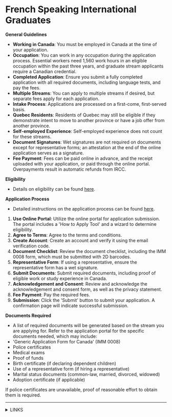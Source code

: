 # French Speaking International Graduates

**General Guidelines**

* **Working in Canada**: You must be employed in Canada at the time of your application.
* **Occupation**: You can work in any occupation during the application process. Essential workers need 1,560 work hours in an eligible occupation within the past three years, and graduate stream applicants require a Canadian credential.
* **Completed Application**: Ensure you submit a fully completed application with all required documents, including language tests, and pay the fees.
* **Multiple Streams**: You can apply to multiple streams if desired, but separate fees apply for each application.
* **Intake Process**: Applications are processed on a first-come, first-served basis.
* **Quebec Residents**: Residents of Quebec may still be eligible if they demonstrate intent to move to another province or have a job offer from another province.
* **Self-employed Experience**: Self-employed experience does not count for these streams.
* **Document Signatures**: Wet signatures are not required on documents except for representative forms; an attestation at the end of the online application serves as a signature.
* **Fee Payment**: Fees can be paid online in advance, and the receipt uploaded with your application, or paid through the online portal. Overpayments result in automatic refunds from IRCC.

**Eligibility**

* Details on eligibility can be found [here](https://www.canada.ca/en/immigration-refugees-citizenship/services/immigrate-canada/tr-pr-pathway/who-can-apply.html).

**Application Process**

* Detailed instructions on the application process can be found [here](https://www.canada.ca/en/immigration-refugees-citizenship/services/immigrate-canada/tr-pr-pathway/how-to-apply.html).

1. **Use Online Portal**: Utilize the online portal for application submission. The portal includes a 'How to Apply Tool' and a wizard to determine eligibility.
2. **Agree to Terms**: Agree to the terms and conditions.
3. **Create Account**: Create an account and verify it using the email verification code.
4. **Document Checklist**: Review the document checklist, including the IMM 0008 form, which must be submitted with 2D barcodes.
5. **Representative Form**: If using a representative, ensure the representative form has a wet signature.
6. **Submit Documents**: Submit required documents, including proof of eligible work or study experience in Canada.
7. **Acknowledgement and Consent**: Review and acknowledge the acknowledgement and consent form, as well as the privacy statement.
8. **Fee Payment**: Pay the required fees.
9. **Submission**: Click the 'Submit' button to submit your application. A confirmation page will indicate successful submission.

**Documents Required**

* A list of required documents will be generated based on the stream you are applying for. Refer to the application portal for the specific documents needed, which may include:
* 'Generic Application Form for Canada' (IMM 0008)
* Police certificates
* Medical exams
* Proof of funds
* Birth certificate (if declaring dependent children)
* Use of a representative form (if hiring a representative)
* Marital status documents (common-law, married, divorced, widowed)
* Adoption certificate (if applicable)

If police certificates are unavailable, proof of reasonable effort to obtain them is required.

***

<details>

<summary>LINKS</summary>

Additional Information:\
[https://www.canada.ca/en/immigration-refugees-citizenship/services/application/application-forms-guides/guide-5069-temporary-resident-permanent-resident-pathway.html](https://www.canada.ca/en/immigration-refugees-citizenship/services/application/application-forms-guides/guide-5069-temporary-resident-permanent-resident-pathway.html)

</details>
